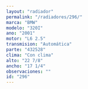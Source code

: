 ```yaml
---
layout: "radiador"
permalink: "/radiadores/296/"
marca: "BMW"
modelo: "320I"
ano: "2001"
motor: "L6 2.5"
transmision: "Automática"
parte: "432528"
clima: "Con clima"
alto: "22 7/8"
ancho: "17 1/4"
observaciones: ""
id: "296"
---
```


